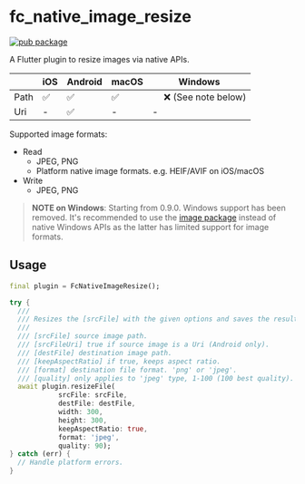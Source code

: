 # fc_native_image_resize

[![pub package](https://img.shields.io/pub/v/fc_native_image_resize.svg)](https://pub.dev/packages/fc_native_image_resize)

A Flutter plugin to resize images via native APIs.

|      | iOS | Android | macOS | Windows                |
| ---- | --- | ------- | ----- | ---------------------- |
| Path | ✅  | ✅      | ✅    | 　 ❌ (See note below) |
| Uri  | -   | ✅      | -     | -                      |

Supported image formats:

- Read
  - JPEG, PNG
  - Platform native image formats. e.g. HEIF/AVIF on iOS/macOS
- Write
  - JPEG, PNG

> **NOTE on Windows**: Starting from 0.9.0. Windows support has been removed. It's recommended to use the [image package](https://pub.dev/packages/image) instead of native Windows APIs as the latter has limited support for image formats.

## Usage

```dart
final plugin = FcNativeImageResize();

try {
  ///
  /// Resizes the [srcFile] with the given options and saves the results to [destFile].
  ///
  /// [srcFile] source image path.
  /// [srcFileUri] true if source image is a Uri (Android only).
  /// [destFile] destination image path.
  /// [keepAspectRatio] if true, keeps aspect ratio.
  /// [format] destination file format. 'png' or 'jpeg'.
  /// [quality] only applies to 'jpeg' type, 1-100 (100 best quality).
  await plugin.resizeFile(
            srcFile: srcFile,
            destFile: destFile,
            width: 300,
            height: 300,
            keepAspectRatio: true,
            format: 'jpeg',
            quality: 90);
} catch (err) {
  // Handle platform errors.
}
```
